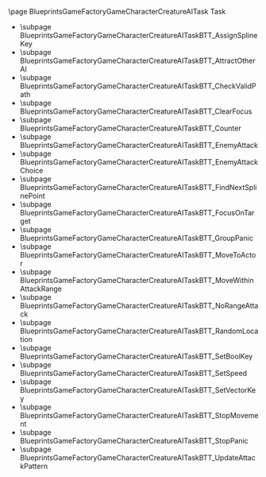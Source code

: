 \page BlueprintsGameFactoryGameCharacterCreatureAITask Task
- \subpage BlueprintsGameFactoryGameCharacterCreatureAITaskBTT_AssignSplineKey
- \subpage BlueprintsGameFactoryGameCharacterCreatureAITaskBTT_AttractOtherAI
- \subpage BlueprintsGameFactoryGameCharacterCreatureAITaskBTT_CheckValidPath
- \subpage BlueprintsGameFactoryGameCharacterCreatureAITaskBTT_ClearFocus
- \subpage BlueprintsGameFactoryGameCharacterCreatureAITaskBTT_Counter
- \subpage BlueprintsGameFactoryGameCharacterCreatureAITaskBTT_EnemyAttack
- \subpage BlueprintsGameFactoryGameCharacterCreatureAITaskBTT_EnemyAttackChoice
- \subpage BlueprintsGameFactoryGameCharacterCreatureAITaskBTT_FindNextSplinePoint
- \subpage BlueprintsGameFactoryGameCharacterCreatureAITaskBTT_FocusOnTarget
- \subpage BlueprintsGameFactoryGameCharacterCreatureAITaskBTT_GroupPanic
- \subpage BlueprintsGameFactoryGameCharacterCreatureAITaskBTT_MoveToActor
- \subpage BlueprintsGameFactoryGameCharacterCreatureAITaskBTT_MoveWithinAttackRange
- \subpage BlueprintsGameFactoryGameCharacterCreatureAITaskBTT_NoRangeAttack
- \subpage BlueprintsGameFactoryGameCharacterCreatureAITaskBTT_RandomLocation
- \subpage BlueprintsGameFactoryGameCharacterCreatureAITaskBTT_SetBoolKey
- \subpage BlueprintsGameFactoryGameCharacterCreatureAITaskBTT_SetSpeed
- \subpage BlueprintsGameFactoryGameCharacterCreatureAITaskBTT_SetVectorKey
- \subpage BlueprintsGameFactoryGameCharacterCreatureAITaskBTT_StopMovement
- \subpage BlueprintsGameFactoryGameCharacterCreatureAITaskBTT_StopPanic
- \subpage BlueprintsGameFactoryGameCharacterCreatureAITaskBTT_UpdateAttackPattern
